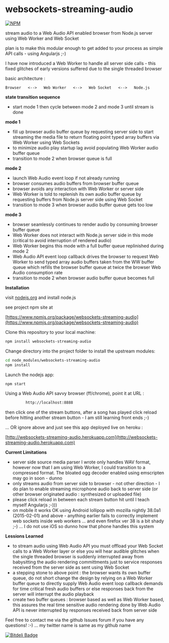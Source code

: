 websockets-streaming-audio
==========================

[![NPM](https://nodei.co/npm/websockets-streaming-audio.png?downloads=true&downloadRank=true&stars=true)](https://nodei.co/npm/websockets-streaming-audio/)

stream audio to a Web Audio API enabled browser from Node.js server using Web Worker and Web Socket

plan is to make this modular enough to get added to your process as simple API calls - using Angularjs ;-)

I have now introduced a Web Worker to handle all server side calls - this fixed glitches of early versions suffered due to the single threaded browser

basic architecture :

    Browser   <-->   Web Worker   <-->   Web Socket   <-->   Node.js

**state transition sequence**
- start mode 1 then cycle between mode 2 and mode 3 until stream is done

**mode 1**
- fill up browser audio buffer queue by requesting server side to start streaming the media file to return floating point typed array buffers via Web Worker using Web Sockets
- to minimize audio play startup lag avoid populating Web Worker audio buffer queue
- transition to mode 2 when browser queue is full

**mode 2**
- launch Web Audio event loop if not already running
- browser consumes audio buffers from browser buffer queue
- browser avoids any interaction with Web Worker or server side
- Web Worker is told to replenish its own audio buffer queue by requesting buffers from Node.js server side using Web Socket
- transition to mode 3 when browser audio buffer queue gets too low

**mode 3**
- browser seamlessly continues to render audio by consuming browser buffer queue
- Web Worker does not interact with Node.js server side in this mode (critical to avoid interruption of rendered audio)
- Web Worker begins this mode with a full buffer queue replinished during mode 2
- Web Audio API event loop callback drives the browser to request Web Worker to send typed array audio buffers taken from the WW buffer queue which refills the browser buffer queue at twice the browser Web Audio consumption rate
- transition to mode 2 when browser audio buffer queue becomes full


**Installation**

visit [nodejs.org](http://nodejs.org) and install node.js

see project npm site at 

[https://www.npmjs.org/package/websockets-streaming-audio](https://www.npmjs.org/package/websockets-streaming-audio)

Clone this repository to your local machine:

```bash
npm install websockets-streaming-audio
```
Change directory into the project folder to install the upstream modules:

```bash
cd node_modules/websockets-streaming-audio
npm install
```

Launch the nodejs app:

```bash
npm start
```

Using a Web Audio API savvy browser (ff/chrome), point it at URL :

```bash
		 http://localhost:8888 
```

then click one of the stream buttons, after a song has played click reload before hitting another stream button - I am still learning front ends ;-)

... OR ignore above and just see this app deployed live on heroku :

[http://websockets-streaming-audio.herokuapp.com](http://websockets-streaming-audio.herokuapp.com)


**Current Limitations**
- server side source media parser I wrote only handles WAV format, however now that I am using Web Worker, I could transition to a compressed format. The bloated ogg decoder enabled using emscripten may go in soon - dunno
- only streams audio from server side to browser - not other direction - I do plan to enable streaming microphone audio back to server side (or other browser originated audio : synthesized or uploaded file)
- please click reload in between each stream button hit until I teach myself Angularjs ;-)))
- on mobile it works OK using Android lollipop with mozilla nightly 38.0a1 (2015-02-01) and above - anything earlier fails to correctly implement web sockets inside web workers ... and even firefox ver 38 is a bit shady ;-) ... I do not use iOS so dunno how that phone handles this system

**Lessions Learned**
- to stream audio using Web Audio API you must offload your Web Socket calls to a Web Worker layer or else you will hear audible glitches when the single threaded browser is suddenly interrupted away from babysitting the audio rendering committments just to service responses received from the server side as sent using Web Socket
- a stepping stone to above point : the browser wants its own buffer queue, do not short change the design by relying on a Web Worker buffer queue to directly supply Web Audio event loop callback demands for time critical fresh audio buffers or else responses back from the server will interrupt the audio playback
- create two buffer queues : browser based as well as Web Worker based, this assures the real time sensitive audio rendering done by Web Audio API is never interrupted by responses received back from server side

Feel free to contact me via the github Issues forum if you have any questions!  :-) 
... my twitter name is same as my github name



[![Bitdeli Badge](https://d2weczhvl823v0.cloudfront.net/scottstensland/websockets-streaming-audio/trend.png)](https://bitdeli.com/free "Bitdeli Badge")

